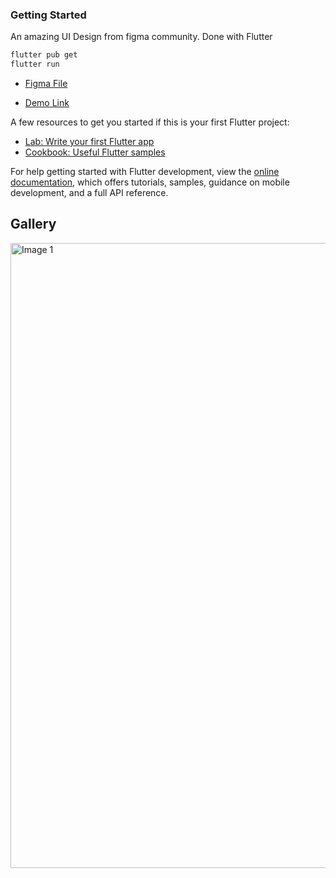 ### Getting Started

An amazing UI Design from figma community. Done with Flutter

```bash
flutter pub get
flutter run
```

- [Figma File ](<https://www.figma.com/design/qo3m6wj7JS6q5Dp4bGCt8Y/Fossil-Watch-Modern-Web-Landing-Page-Example-%7C-Web-Design-(Community)?m=auto&t=CXvbB2LIjHryG63w-6>)

- [Demo Link](https://flutterwatchstore.netlify.app/)

A few resources to get you started if this is your first Flutter project:

- [Lab: Write your first Flutter app](https://docs.flutter.dev/get-started/codelab)
- [Cookbook: Useful Flutter samples](https://docs.flutter.dev/cookbook)

For help getting started with Flutter development, view the
[online documentation](https://docs.flutter.dev/), which offers tutorials,
samples, guidance on mobile development, and a full API reference.

## Gallery

<img src="./short.gif" alt="Image 1" width="1000"/>
<!-- 
<table>
  <tr>
    <td>
      <a href="#">
        <img src="./assets/showcase/showcase_0.png" alt="Image 1" width="1000"/>
      </a>
    </td>
     <td>
      <a href="#">
        <img src="./assets/showcase/showcase_1.png" alt="Image 1" width="1000"/>
      </a>
    </td>
   
   
  </tr>
     <td>
      <a href="#">
        <img src="./assets/showcase/showcase_2.png" alt="Image 1" width="1000"/>
      </a>
    </td>
     <td>
      <a href="#">
        <img src="./assets/showcase/showcase_3.png" alt="Image 1" width="1000"/>
      </a>
    </td>

  </tr>
    </tr>
     <td>
      <a href="#">
        <img src="./assets/showcase/showcase_4.png" alt="Image 1" width="1000"/>
      </a>
    </td>
     <td>
      <a href="#">
        <img src="./assets/showcase/showcase_5.png" alt="Image 1" width="1000"/>
      </a>
    </td>

  </tr>

</table> -->
